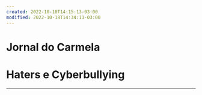 ```yaml
---
created: 2022-10-18T14:15:13-03:00
modified: 2022-10-18T14:34:11-03:00
---
```


# Jornal do Carmela

# **Haters e Cyberbullying**
---
